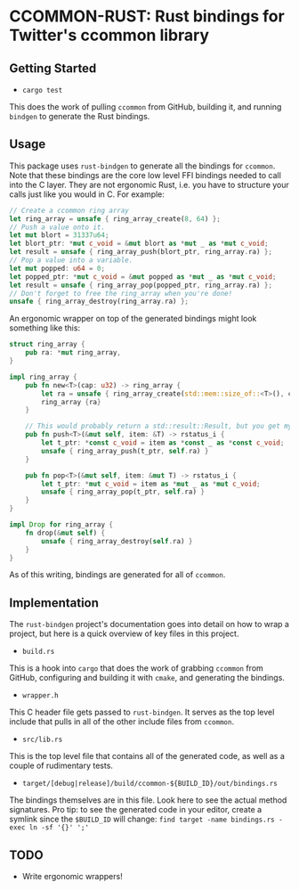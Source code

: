 # CCOMMON-RUST: Rust bindings for Twitter's ccommon library

## Getting Started

* `cargo test` 

This does the work of pulling `ccommon` from GitHub, building it, and running `bindgen` to generate the Rust bindings.

## Usage

This package uses `rust-bindgen` to generate all the bindings for `ccommon`. Note that these bindings are the core low level FFI bindings needed to call into the C layer. They are not ergonomic Rust, i.e. you have to structure your calls just like you would in C. For example:

```rust
// Create a ccommon ring array
let ring_array = unsafe { ring_array_create(8, 64) };
// Push a value onto it.
let mut blort = 31337u64;
let blort_ptr: *mut c_void = &mut blort as *mut _ as *mut c_void;
let result = unsafe { ring_array_push(blort_ptr, ring_array.ra) };
// Pop a value into a variable.
let mut popped: u64 = 0;
let popped_ptr: *mut c_void = &mut popped as *mut _ as *mut c_void;
let result = unsafe { ring_array_pop(popped_ptr, ring_array.ra) };
// Don't forget to free the ring_array when you're done!
unsafe { ring_array_destroy(ring_array.ra) };
```

An ergonomic wrapper on top of the generated bindings might look something like this:

```rust
struct ring_array {
    pub ra: *mut ring_array,
}

impl ring_array {
    pub fn new<T>(cap: u32) -> ring_array {
        let ra = unsafe { ring_array_create(std::mem::size_of::<T>(), cap) };
        ring_array {ra}
    }

    // This would probably return a std::result::Result, but you get my drift.
    pub fn push<T>(&mut self, item: &T) -> rstatus_i {
        let t_ptr: *const c_void = item as *const _ as *const c_void;
        unsafe { ring_array_push(t_ptr, self.ra) }
    }

    pub fn pop<T>(&mut self, item: &mut T) -> rstatus_i {
        let t_ptr: *mut c_void = item as *mut _ as *mut c_void;
        unsafe { ring_array_pop(t_ptr, self.ra) }
    }
}

impl Drop for ring_array {
    fn drop(&mut self) {
        unsafe { ring_array_destroy(self.ra) }
    }
}

```

As of this writing, bindings are generated for all of `ccommon`.

## Implementation

The `rust-bindgen` project's documentation goes into detail on how to wrap a project, but here is a quick overview of key files in this project.

* `build.rs`

This is a hook into `cargo` that does the work of grabbing `ccommon` from GitHub, configuring and building it with `cmake`, and generating the bindings.

* `wrapper.h`

This C header file gets passed to `rust-bindgen`. It serves as the top level include that pulls in all of the other include files from `ccommon`.

* `src/lib.rs`

This is the top level file that contains all of the generated code, as well as a couple of rudimentary tests.

* `target/[debug|release]/build/ccommon-${BUILD_ID}/out/bindings.rs`

The bindings themselves are in this file. Look here to see the actual method signatures. Pro tip: to see the generated code in your editor, create a symlink since the `$BUILD_ID` will change: `find target -name bindings.rs -exec ln -sf '{}' ';'` 

## TODO

* Write ergonomic wrappers!
